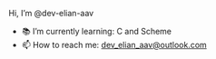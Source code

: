Hi, I’m @dev-elian-aav
- 📚 I’m currently learning: C and Scheme
- 📫 How to reach me: dev_elian_aav@outlook.com
